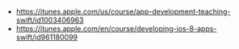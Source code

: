 - https://itunes.apple.com/us/course/app-development-teaching-swift/id1003406963
- https://itunes.apple.com/en/course/developing-ios-8-apps-swift/id961180099
